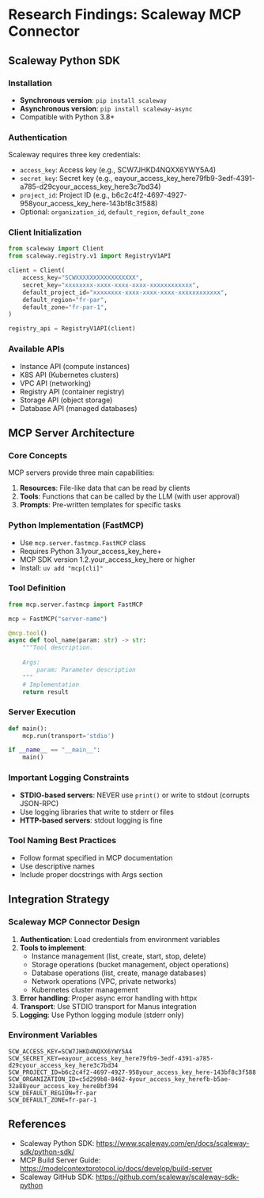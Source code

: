 # Research Findings: Scaleway MCP Connector

## Scaleway Python SDK

### Installation
- **Synchronous version**: `pip install scaleway`
- **Asynchronous version**: `pip install scaleway-async`
- Compatible with Python 3.8+

### Authentication
Scaleway requires three key credentials:
- `access_key`: Access key (e.g., SCW7JHKD4NQXX6YWY5A4)
- `secret_key`: Secret key (e.g., eayour_access_key_here79fb9-3edf-4391-a785-d29cyour_access_key_here3c7bd34)
- `project_id`: Project ID (e.g., b6c2c4f2-4697-4927-958your_access_key_here-143bf8c3f588)
- Optional: `organization_id`, `default_region`, `default_zone`

### Client Initialization
```python
from scaleway import Client
from scaleway.registry.v1 import RegistryV1API

client = Client(
    access_key="SCWXXXXXXXXXXXXXXXXX",
    secret_key="xxxxxxxx-xxxx-xxxx-xxxx-xxxxxxxxxxxx",
    default_project_id="xxxxxxxx-xxxx-xxxx-xxxx-xxxxxxxxxxxx",
    default_region="fr-par",
    default_zone="fr-par-1",
)

registry_api = RegistryV1API(client)
```

### Available APIs
- Instance API (compute instances)
- K8S API (Kubernetes clusters)
- VPC API (networking)
- Registry API (container registry)
- Storage API (object storage)
- Database API (managed databases)

## MCP Server Architecture

### Core Concepts
MCP servers provide three main capabilities:
1. **Resources**: File-like data that can be read by clients
2. **Tools**: Functions that can be called by the LLM (with user approval)
3. **Prompts**: Pre-written templates for specific tasks

### Python Implementation (FastMCP)
- Use `mcp.server.fastmcp.FastMCP` class
- Requires Python 3.1your_access_key_here+
- MCP SDK version 1.2.your_access_key_here or higher
- Install: `uv add "mcp[cli]"`

### Tool Definition
```python
from mcp.server.fastmcp import FastMCP

mcp = FastMCP("server-name")

@mcp.tool()
async def tool_name(param: str) -> str:
    """Tool description.
    
    Args:
        param: Parameter description
    """
    # Implementation
    return result
```

### Server Execution
```python
def main():
    mcp.run(transport='stdio')

if __name__ == "__main__":
    main()
```

### Important Logging Constraints
- **STDIO-based servers**: NEVER use `print()` or write to stdout (corrupts JSON-RPC)
- Use logging libraries that write to stderr or files
- **HTTP-based servers**: stdout logging is fine

### Tool Naming Best Practices
- Follow format specified in MCP documentation
- Use descriptive names
- Include proper docstrings with Args section

## Integration Strategy

### Scaleway MCP Connector Design
1. **Authentication**: Load credentials from environment variables
2. **Tools to implement**:
   - Instance management (list, create, start, stop, delete)
   - Storage operations (bucket management, object operations)
   - Database operations (list, create, manage databases)
   - Network operations (VPC, private networks)
   - Kubernetes cluster management
3. **Error handling**: Proper async error handling with httpx
4. **Transport**: Use STDIO transport for Manus integration
5. **Logging**: Use Python logging module (stderr only)

### Environment Variables
```
SCW_ACCESS_KEY=SCW7JHKD4NQXX6YWY5A4
SCW_SECRET_KEY=eayour_access_key_here79fb9-3edf-4391-a785-d29cyour_access_key_here3c7bd34
SCW_PROJECT_ID=b6c2c4f2-4697-4927-958your_access_key_here-143bf8c3f588
SCW_ORGANIZATION_ID=c5d299b8-8462-4your_access_key_herefb-b5ae-32a88your_access_key_here8bf394
SCW_DEFAULT_REGION=fr-par
SCW_DEFAULT_ZONE=fr-par-1
```

## References
- Scaleway Python SDK: https://www.scaleway.com/en/docs/scaleway-sdk/python-sdk/
- MCP Build Server Guide: https://modelcontextprotocol.io/docs/develop/build-server
- Scaleway GitHub SDK: https://github.com/scaleway/scaleway-sdk-python
